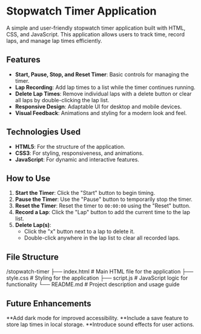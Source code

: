 # Stopwatch Timer Application

A simple and user-friendly stopwatch timer application built with HTML, CSS, and JavaScript. This application allows users to track time, record laps, and manage lap times efficiently.

## Features

- **Start, Pause, Stop, and Reset Timer**: Basic controls for managing the timer.
- **Lap Recording**: Add lap times to a list while the timer continues running.
- **Delete Lap Times**: Remove individual laps with a delete button or clear all laps by double-clicking the lap list.
- **Responsive Design**: Adaptable UI for desktop and mobile devices.
- **Visual Feedback**: Animations and styling for a modern look and feel.

## Technologies Used

- **HTML5**: For the structure of the application.
- **CSS3**: For styling, responsiveness, and animations.
- **JavaScript**: For dynamic and interactive features.

## How to Use

1. **Start the Timer**: Click the "Start" button to begin timing.
2. **Pause the Timer**: Use the "Pause" button to temporarily stop the timer.
3. **Reset the Timer**: Reset the timer to `00:00:00` using the "Reset" button.
4. **Record a Lap**: Click the "Lap" button to add the current time to the lap list.
5. **Delete Lap(s)**:
   - Click the "x" button next to a lap to delete it.
   - Double-click anywhere in the lap list to clear all recorded laps.

## File Structure

/stopwatch-timer 
├── index.html # Main HTML file for the application 
├── style.css # Styling for the application 
├── script.js # JavaScript logic for functionality 
└── README.md # Project description and usage guide

## Future Enhancements

**Add dark mode for improved accessibility.
**Include a save feature to store lap times in local storage.
**Introduce sound effects for user actions.
